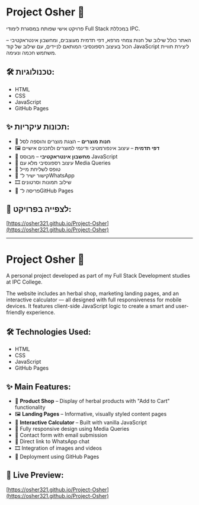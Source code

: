 # Project Osher 🌿

פרויקט אישי שפותח במסגרת לימודי Full Stack במכללת IPC.

האתר כולל שילוב של חנות צמחי מרפא, דפי תדמית מעוצבים, ומחשבון אינטראקטיבי – הכול בעיצוב רספונסיבי המותאם לניידים, עם שילוב של קוד JavaScript ליצירת חוויית משתמש חכמה ונעימה.

## 🛠️ טכנולוגיות:
- HTML
- CSS
- JavaScript
- GitHub Pages

## ✨ תכונות עיקריות:
- 🛒 **חנות מוצרים** – הצגת מוצרים והוספה לסל
- 🖼️ **דפי תדמית** – עיצוב אינפורמטיבי ודינמי למוצרים ולתכנים אישיים
- 🧮 **מחשבון אינטראקטיבי** – מבוסס JavaScript
- 📱 עיצוב רספונסיבי מלא עם Media Queries
- 📩 טופס לשליחת מייל
- 💬 קישור ישיר ל־WhatsApp
- 🎞️ שילוב תמונות וסרטונים
- 🚀 פריסה ל־GitHub Pages

## 🔗 לצפייה בפרויקט:
[https://osher321.github.io/Project-Osher](https://osher321.github.io/Project-Osher)

---

# Project Osher 🌿

A personal project developed as part of my Full Stack Development studies at IPC College.

The website includes an herbal shop, marketing landing pages, and an interactive calculator — all designed with full responsiveness for mobile devices. It features client-side JavaScript logic to create a smart and user-friendly experience.

## 🛠️ Technologies Used:
- HTML
- CSS
- JavaScript
- GitHub Pages

## ✨ Main Features:
- 🛒 **Product Shop** – Display of herbal products with "Add to Cart" functionality
- 🖼️ **Landing Pages** – Informative, visually styled content pages
- 🧮 **Interactive Calculator** – Built with vanilla JavaScript
- 📱 Fully responsive design using Media Queries
- 📩 Contact form with email submission
- 💬 Direct link to WhatsApp chat
- 🎞️ Integration of images and videos
- 🚀 Deployment using GitHub Pages

## 🔗 Live Preview:
[https://osher321.github.io/Project-Osher](https://osher321.github.io/Project-Osher)

